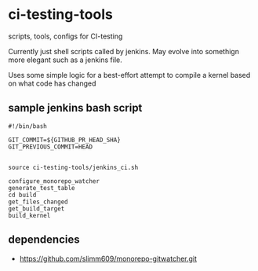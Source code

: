 # ci-testing-tools
scripts, tools, configs for CI-testing

Currently just shell scripts called by jenkins.  May evolve into somethign more elegant such as a jenkins file.

Uses some simple logic for a best-effort attempt to compile a kernel based on what code has changed

## sample jenkins bash script

```
#!/bin/bash

GIT_COMMIT=${GITHUB_PR_HEAD_SHA}
GIT_PREVIOUS_COMMIT=HEAD


source ci-testing-tools/jenkins_ci.sh

configure_monorepo_watcher
generate_test_table
cd build
get_files_changed
get_build_target
build_kernel
```

## dependencies
* https://github.com/slimm609/monorepo-gitwatcher.git
